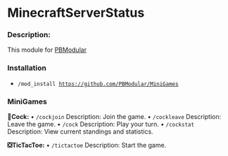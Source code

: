 # MinecraftServerStatus
### Description: 
This module for [PBModular](https://github.com/PBModular/bot) 

### Installation
- <code>/mod_install https://github.com/PBModular/MiniGames</code>

### MiniGames
**🍆Cock:**
• <code>/cockjoin</code>
Description: Join the game.
• <code>/cockleave</code>
Description: Leave the game.
• <code>/cock</code>
Description: Play your turn.
• <code>/cockstat</code>
Description: View current standings and statistics.

**❎TicTacToe:**
• <code>/tictactoe</code>
Description: Start the game.
